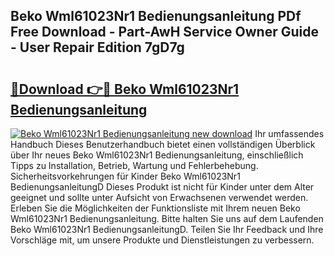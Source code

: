 ## Beko Wml61023Nr1 Bedienungsanleitung PDf Free Download - Part-AwH Service Owner Guide - User Repair Edition 7gD7g

# <h2><a href="http://df48g8.blite.top/?on=Beko+Wml61023Nr1+Bedienungsanleitung">🔗Download 👉🔴 Beko Wml61023Nr1 Bedienungsanleitung</a></h2>

[![Beko Wml61023Nr1 Bedienungsanleitung new download](https://i.imgur.com/lujVjoI.png)](http://df48g8.blite.top/?on=Beko+Wml61023Nr1+Bedienungsanleitung)
Ihr umfassendes Handbuch Dieses Benutzerhandbuch bietet einen vollständigen Überblick über Ihr neues Beko Wml61023Nr1 Bedienungsanleitung, einschließlich Tipps zu Installation, Betrieb, Wartung und Fehlerbehebung. Sicherheitsvorkehrungen für Kinder Beko Wml61023Nr1 BedienungsanleitungD Dieses Produkt ist nicht für Kinder unter dem Alter geeignet und sollte unter Aufsicht von Erwachsenen verwendet werden. Erleben Sie die Möglichkeiten der Funktionsliste mit Ihrem neuen Beko Wml61023Nr1 Bedienungsanleitung. Bitte halten Sie uns auf dem Laufenden Beko Wml61023Nr1 BedienungsanleitungD. Teilen Sie Ihr Feedback und Ihre Vorschläge mit, um unsere Produkte und Dienstleistungen zu verbessern.
